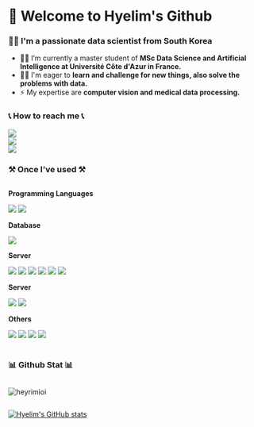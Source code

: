 <h1 align="left">👋 Welcome to Hyelim's Github</h1>
<h3 align="left">🙋‍♀️ I'm a passionate data scientist from South Korea</h3>

- 👩‍💻 I’m currently a master student of **MSc Data Science and Artificial Intelligence at Université Côte d'Azur in France.**
- 🏃‍♀️ I'm eager to **learn and challenge for new things, also solve the problems with data.**
- ⚡️ My expertise are **computer vision and medical data processing.**

<h3 align="left">📞 How to reach me 📞</h3>
<div style="display:flex; flex-direction:column; align-items:flex-start;">
    <a href="mailto:hailim101@gmail.com">
        <img src="https://img.shields.io/badge/
        Gmail-EA4335?style=for-the-badge&logo=Gmail&logoColor=white"> 
    </a>
    <a href="https://www.linkedin.com/in/heyrimioi/">
        <img src="https://img.shields.io/badge/LinkedIn-0A66C2?style=flat-square&logo=linkedin&logoColor=white"> 
    </a>
    <a href="https://www.instagram.com/kwonbi_">
        <img src="https://img.shields.io/badge/
        Instagram-E4405F?style=for-the-badge&logo=Instagram&logoColor=white"> 
    </a>

<h3 align="left">⚒️ Once I've used ⚒️</h3>
<div style="display:flex; flex-direction:column; align-items:flex-start;">
    <!-- Programming Languages -->
    <p><strong>Programming Languages</strong></p>
    <div>
        <img src="https://img.shields.io/badge/Python-3766AB?style=flat-square&logo=Python&logoColor=white"/></a>
        <img src="https://img.shields.io/badge/R-276DC3?style=flat-square&logo=R&logoColor=white"/></a>
    </div>
    <!-- Database -->
    <p><strong>Database</strong></p>
    <div>
        <img src="https://img.shields.io/badge/mysql-4479A1?style=for-the-badge&logo=mysql&logoColor=white"> 
    </div>
    <!-- ML & AI -->
    <p><strong>Server</strong></p>
    <div>
        <img src="https://img.shields.io/badge/Numpy-013243?style=flat-square&logo=Numpy&logoColor=white"> 
        <img src="https://img.shields.io/badge/Pandas-150458?style=flat-square&logo=Pandas&logoColor=white">
        <img src="https://img.shields.io/badge/Scikit_learn-F7931E?style=flat-square&logo=Scikit-learn&logoColor=white"> 
        <img src="https://img.shields.io/badge/TensorFlow-FF6F00?style=flat-square&logo=TensorFlow&logoColor=white"> 
        <img src="https://img.shields.io/badge/Pytorch-EE4C2C?style=flat-square&logo=Pytorch&logoColor=white"> 
        <img src="https://img.shields.io/badge/Apache%20Spark-E25A1C?style=flat-square&logo=Apache%20Spark&logoColor=white">
    </div>
    <!-- Visualization -->
    <p><strong>Server</strong></p>
    <div>
        <img src="https://img.shields.io/badge/Tableau-E97627?style=flat-square&logo=Tableau&logoColor=white"> 
        <img src="https://img.shields.io/badge/Power_BI-F2C811?style=flat-square&logo=Power%20BI&logoColor=white">
    </div>
    <!-- Others -->
    <p><strong>Others</strong></p>
    <div>
        <img src="https://img.shields.io/badge/Anaconda-44A833?style=flat-square&logo=Anaconda&logoColor=white">
        <img src="https://img.shields.io/badge/Microsoft_Exel-217346?style=flat-square&logo=microsoftexcel&logoColor=white">
        <img src="https://img.shields.io/badge/Microsoft_Powerpoint-B7472A?style=flat-square&logo=microsoftpowerpoint&logoColor=white">
        <img src="https://img.shields.io/badge/Google%20Analytics-E37400?style=flat-square&logo=googleanalytics&logoColor=white">
</div><br>
</div>

<h3 align="left">📊 Github Stat 📊</h3>
<div style="display:flex; flex-direction:column; align-items:flex-start;">
<p align="left"> <img src="https://komarev.com/ghpvc/?username=heyrimioi&label=Profile%20views&color=0e75b6&style=flat" alt="heyrimioi" /> </p>

[![Hyelim's GitHub stats](https://github-readme-stats.vercel.app/api?username=heyrimioi)](https://github.com/heyrimioi/github-readme-stats)

